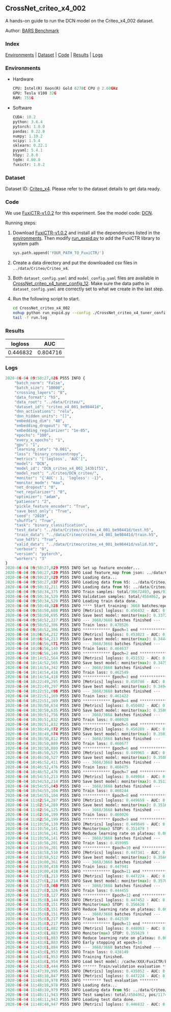 ## CrossNet_criteo_x4_002

A hands-on guide to run the DCN model on the Criteo_x4_002 dataset.

Author: [BARS Benchmark](https://github.com/reczoo/BARS/blob/main/CITATION)

### Index
[Environments](#Environments) | [Dataset](#Dataset) | [Code](#Code) | [Results](#Results) | [Logs](#Logs)

### Environments
+ Hardware

  ```python
  CPU: Intel(R) Xeon(R) Gold 6278C CPU @ 2.60GHz
  GPU: Tesla V100 32G
  RAM: 755G

  ```

+ Software

  ```python
  CUDA: 10.2
  python: 3.6.4
  pytorch: 1.0.0
  pandas: 0.22.0
  numpy: 1.19.2
  scipy: 1.5.4
  sklearn: 0.22.1
  pyyaml: 5.4.1
  h5py: 2.8.0
  tqdm: 4.60.0
  fuxictr: 1.0.2
  ```

### Dataset
Dataset ID: [Criteo_x4](https://github.com/reczoo/Datasets/tree/main/Criteo/Criteo_x4). Please refer to the dataset details to get data ready.

### Code

We use [FuxiCTR-v1.0.2](https://github.com/reczoo/FuxiCTR/tree/v1.0.2) for this experiment. See the model code: [DCN](https://github.com/reczoo/FuxiCTR/blob/v1.0.2/fuxictr/pytorch/models/DCN.py).

Running steps:

1. Download [FuxiCTR-v1.0.2](https://github.com/reczoo/FuxiCTR/archive/refs/tags/v1.0.2.zip) and install all the dependencies listed in the [environments](#environments). Then modify [run_expid.py](./run_expid.py#L5) to add the FuxiCTR library to system path
    
    ```python
    sys.path.append('YOUR_PATH_TO_FuxiCTR/')
    ```

2. Create a data directory and put the downloaded csv files in `../data/Criteo/Criteo_x4`.

3. Both `dataset_config.yaml` and `model_config.yaml` files are available in [CrossNet_criteo_x4_tuner_config_12](./CrossNet_criteo_x4_tuner_config_12). Make sure the data paths in `dataset_config.yaml` are correctly set to what we create in the last step.

4. Run the following script to start.

    ```bash
    cd CrossNet_criteo_x4_002
    nohup python run_expid.py --config ./CrossNet_criteo_x4_tuner_config_12 --expid DCN_criteo_x4_002_eeeaa5c1 --gpu 0 > run.log &
    tail -f run.log
    ```

### Results

| logloss | AUC  |
|:--------------------:|:--------------------:|
| 0.446832 | 0.804716  |


### Logs
```python
2020-06-04 09:50:27,026 P555 INFO {
    "batch_norm": "False",
    "batch_size": "10000",
    "crossing_layers": "8",
    "data_format": "h5",
    "data_root": "../data/Criteo/",
    "dataset_id": "criteo_x4_001_be98441d",
    "dnn_activations": "relu",
    "dnn_hidden_units": "[]",
    "embedding_dim": "40",
    "embedding_dropout": "0",
    "embedding_regularizer": "1e-05",
    "epochs": "100",
    "every_x_epochs": "1",
    "gpu": "1",
    "learning_rate": "0.001",
    "loss": "binary_crossentropy",
    "metrics": "['logloss', 'AUC']",
    "model": "DCN",
    "model_id": "DCN_criteo_x4_002_143b1f51",
    "model_root": "./Criteo/DCN_criteo/",
    "monitor": "{'AUC': 1, 'logloss': -1}",
    "monitor_mode": "max",
    "net_dropout": "0",
    "net_regularizer": "0",
    "optimizer": "adam",
    "patience": "2",
    "pickle_feature_encoder": "True",
    "save_best_only": "True",
    "seed": "2019",
    "shuffle": "True",
    "task": "binary_classification",
    "test_data": "../data/Criteo/criteo_x4_001_be98441d/test.h5",
    "train_data": "../data/Criteo/criteo_x4_001_be98441d/train.h5",
    "use_hdf5": "True",
    "valid_data": "../data/Criteo/criteo_x4_001_be98441d/valid.h5",
    "verbose": "0",
    "version": "pytorch",
    "workers": "3"
}
2020-06-04 09:50:27,029 P555 INFO Set up feature encoder...
2020-06-04 09:50:27,029 P555 INFO Load feature_map from json: ../data/Criteo/criteo_x4_001_be98441d/feature_map.json
2020-06-04 09:50:27,029 P555 INFO Loading data...
2020-06-04 09:50:27,037 P555 INFO Loading data from h5: ../data/Criteo/criteo_x4_001_be98441d/train.h5
2020-06-04 09:50:32,211 P555 INFO Loading data from h5: ../data/Criteo/criteo_x4_001_be98441d/valid.h5
2020-06-04 09:50:34,375 P555 INFO Train samples: total/36672493, pos/9396350, neg/27276143, ratio/25.62%
2020-06-04 09:50:34,529 P555 INFO Validation samples: total/4584062, pos/1174544, neg/3409518, ratio/25.62%
2020-06-04 09:50:34,529 P555 INFO Loading train data done.
2020-06-04 09:50:48,028 P555 INFO **** Start training: 3668 batches/epoch ****
2020-06-04 09:58:50,688 P555 INFO [Metrics] logloss: 0.456432 - AUC: 0.793701
2020-06-04 09:58:50,695 P555 INFO Save best model: monitor(max): 0.337269
2020-06-04 09:58:52,227 P555 INFO --- 3668/3668 batches finished ---
2020-06-04 09:58:52,306 P555 INFO Train loss: 0.470526
2020-06-04 09:58:52,306 P555 INFO ************ Epoch=1 end ************
2020-06-04 10:06:54,212 P555 INFO [Metrics] logloss: 0.453023 - AUC: 0.797493
2020-06-04 10:06:54,213 P555 INFO Save best model: monitor(max): 0.344470
2020-06-04 10:06:56,071 P555 INFO --- 3668/3668 batches finished ---
2020-06-04 10:06:56,140 P555 INFO Train loss: 0.464637
2020-06-04 10:06:56,140 P555 INFO ************ Epoch=2 end ************
2020-06-04 10:14:52,564 P555 INFO [Metrics] logloss: 0.451532 - AUC: 0.799077
2020-06-04 10:14:52,565 P555 INFO Save best model: monitor(max): 0.347545
2020-06-04 10:14:54,342 P555 INFO --- 3668/3668 batches finished ---
2020-06-04 10:14:54,418 P555 INFO Train loss: 0.462549
2020-06-04 10:14:54,418 P555 INFO ************ Epoch=3 end ************
2020-06-04 10:22:49,295 P555 INFO [Metrics] logloss: 0.450746 - AUC: 0.800161
2020-06-04 10:22:49,297 P555 INFO Save best model: monitor(max): 0.349416
2020-06-04 10:22:51,098 P555 INFO --- 3668/3668 batches finished ---
2020-06-04 10:22:51,169 P555 INFO Train loss: 0.461422
2020-06-04 10:22:51,169 P555 INFO ************ Epoch=4 end ************
2020-06-04 10:30:50,634 P555 INFO [Metrics] logloss: 0.450402 - AUC: 0.800413
2020-06-04 10:30:50,635 P555 INFO Save best model: monitor(max): 0.350011
2020-06-04 10:30:51,756 P555 INFO --- 3668/3668 batches finished ---
2020-06-04 10:30:51,832 P555 INFO Train loss: 0.460928
2020-06-04 10:30:51,832 P555 INFO ************ Epoch=5 end ************
2020-06-04 10:38:49,072 P555 INFO [Metrics] logloss: 0.450289 - AUC: 0.800637
2020-06-04 10:38:49,074 P555 INFO Save best model: monitor(max): 0.350348
2020-06-04 10:38:50,812 P555 INFO --- 3668/3668 batches finished ---
2020-06-04 10:38:50,889 P555 INFO Train loss: 0.460677
2020-06-04 10:38:50,889 P555 INFO ************ Epoch=6 end ************
2020-06-04 10:46:50,525 P555 INFO [Metrics] logloss: 0.449965 - AUC: 0.800864
2020-06-04 10:46:50,527 P555 INFO Save best model: monitor(max): 0.350899
2020-06-04 10:46:52,411 P555 INFO --- 3668/3668 batches finished ---
2020-06-04 10:46:52,476 P555 INFO Train loss: 0.460475
2020-06-04 10:46:52,476 P555 INFO ************ Epoch=7 end ************
2020-06-04 10:54:53,213 P555 INFO [Metrics] logloss: 0.449864 - AUC: 0.801093
2020-06-04 10:54:53,214 P555 INFO Save best model: monitor(max): 0.351228
2020-06-04 10:54:55,043 P555 INFO --- 3668/3668 batches finished ---
2020-06-04 10:54:55,104 P555 INFO Train loss: 0.460244
2020-06-04 10:54:55,104 P555 INFO ************ Epoch=8 end ************
2020-06-04 11:02:54,287 P555 INFO [Metrics] logloss: 0.449659 - AUC: 0.801341
2020-06-04 11:02:54,289 P555 INFO Save best model: monitor(max): 0.351682
2020-06-04 11:02:56,125 P555 INFO --- 3668/3668 batches finished ---
2020-06-04 11:02:56,199 P555 INFO Train loss: 0.460026
2020-06-04 11:02:56,199 P555 INFO ************ Epoch=9 end ************
2020-06-04 11:10:56,139 P555 INFO [Metrics] logloss: 0.449849 - AUC: 0.801328
2020-06-04 11:10:56,141 P555 INFO Monitor(max) STOP: 0.351479 !
2020-06-04 11:10:56,141 P555 INFO Reduce learning rate on plateau: 0.000100
2020-06-04 11:10:56,141 P555 INFO --- 3668/3668 batches finished ---
2020-06-04 11:10:56,201 P555 INFO Train loss: 0.459995
2020-06-04 11:10:56,201 P555 INFO ************ Epoch=10 end ************
2020-06-04 11:18:58,510 P555 INFO [Metrics] logloss: 0.447341 - AUC: 0.803944
2020-06-04 11:18:58,512 P555 INFO Save best model: monitor(max): 0.356603
2020-06-04 11:19:00,361 P555 INFO --- 3668/3668 batches finished ---
2020-06-04 11:19:00,418 P555 INFO Train loss: 0.447941
2020-06-04 11:19:00,418 P555 INFO ************ Epoch=11 end ************
2020-06-04 11:27:01,213 P555 INFO [Metrics] logloss: 0.447224 - AUC: 0.804234
2020-06-04 11:27:01,214 P555 INFO Save best model: monitor(max): 0.357010
2020-06-04 11:27:03,068 P555 INFO --- 3668/3668 batches finished ---
2020-06-04 11:27:03,126 P555 INFO Train loss: 0.444455
2020-06-04 11:27:03,127 P555 INFO ************ Epoch=12 end ************
2020-06-04 11:35:03,144 P555 INFO [Metrics] logloss: 0.447452 - AUC: 0.804072
2020-06-04 11:35:03,151 P555 INFO Monitor(max) STOP: 0.356620 !
2020-06-04 11:35:03,151 P555 INFO Reduce learning rate on plateau: 0.000010
2020-06-04 11:35:03,151 P555 INFO --- 3668/3668 batches finished ---
2020-06-04 11:35:03,217 P555 INFO Train loss: 0.442539
2020-06-04 11:35:03,217 P555 INFO ************ Epoch=13 end ************
2020-06-04 11:43:01,882 P555 INFO [Metrics] logloss: 0.448063 - AUC: 0.803692
2020-06-04 11:43:01,883 P555 INFO Monitor(max) STOP: 0.355629 !
2020-06-04 11:43:01,883 P555 INFO Reduce learning rate on plateau: 0.000001
2020-06-04 11:43:01,883 P555 INFO Early stopping at epoch=14
2020-06-04 11:43:01,884 P555 INFO --- 3668/3668 batches finished ---
2020-06-04 11:43:01,953 P555 INFO Train loss: 0.438149
2020-06-04 11:43:01,953 P555 INFO Training finished.
2020-06-04 11:43:01,954 P555 INFO Load best model: /cache/XXX/FuxiCTR/benchmarks/Criteo/DCN_criteo/criteo_x4_001_be98441d/DCN_criteo_x4_002_143b1f51_model.ckpt
2020-06-04 11:43:03,444 P555 INFO ****** Train/validation evaluation ******
2020-06-04 11:47:39,995 P555 INFO [Metrics] logloss: 0.435052 - AUC: 0.817433
2020-06-04 11:48:10,847 P555 INFO [Metrics] logloss: 0.447224 - AUC: 0.804234
2020-06-04 11:48:10,978 P555 INFO ******** Test evaluation ********
2020-06-04 11:48:10,978 P555 INFO Loading data...
2020-06-04 11:48:10,979 P555 INFO Loading data from h5: ../data/Criteo/criteo_x4_001_be98441d/test.h5
2020-06-04 11:48:11,943 P555 INFO Test samples: total/4584062, pos/1174544, neg/3409518, ratio/25.62%
2020-06-04 11:48:11,943 P555 INFO Loading test data done.
2020-06-04 11:48:40,947 P555 INFO [Metrics] logloss: 0.446832 - AUC: 0.804716

```
